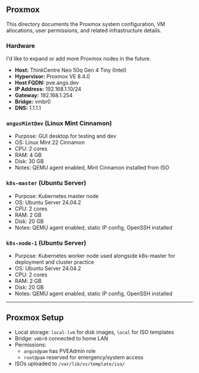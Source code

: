 
## Proxmox 
This directory documents the Proxmox system configuration, VM allocations, user permissions, and related infrastructure details.

### Hardware 
I'd like to expand or add more Proxmox nodes in the future. 

- **Host:** ThinkCentre Neo 50q Gen 4 Tiny (Intel)
- **Hypervisor:** Proxmox VE 8.4.0
- **Host FQDN:** pve.angs.dev
- **IP Address:** 192.168.1.10/24
- **Gateway:** 192.168.1.254
- **Bridge:** vmbr0
- **DNS:** 1.1.1.1

### `angusMintDev` (Linux Mint Cinnamon)
- Purpose: GUI desktop for testing and dev
- OS: Linux Mint 22 Cinnamon
- CPU: 2 cores
- RAM: 4 GB
- Disk: 30 GB
- Notes: QEMU agent enabled, Mint Cinnamon installed from ISO

### `k8s-master` (Ubuntu Server)
- Purpose: Kubernetes master node
- OS: Ubuntu Server 24.04.2
- CPU: 2 cores
- RAM: 2 GB
- Disk: 20 GB
- Notes: QEMU agent enabled, static IP config, OpenSSH installed

### `k8s-node-1` (Ubuntu Server)
- Purpose: Kubernetes worker node used alongside k8s-master for deployment and cluster practice
- OS: Ubuntu Server 24.04.2
- CPU: 2 cores
- RAM: 2 GB
- Disk: 20 GB
- Notes: QEMU agent enabled, static IP config, OpenSSH installed

---

##  Proxmox Setup

- Local storage: `local-lvm` for disk images, `local` for ISO templates
- Bridge: `vmbr0` connected to home LAN
- Permissions:
  - `angus@pam` has PVEAdmin role
  - `root@pam` reserved for emergency/system access
- ISOs uploaded to `/var/lib/vz/template/iso/`
